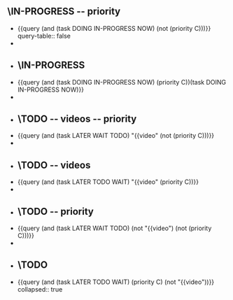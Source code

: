 ## \IN-PROGRESS -- priority
- {{query (and (task DOING IN-PROGRESS NOW) (not (priority C)))}}
  query-table:: false
-
- ## \IN-PROGRESS
- {{query (and (task DOING IN-PROGRESS NOW) (priority C))(task DOING IN-PROGRESS NOW)}}
-
- ## \TODO -- videos -- priority
- {{query (and (task LATER WAIT TODO) "{{video" (not (priority C)))}}
-
- ## \TODO -- videos
- {{query (and (task LATER TODO WAIT) "{{video" (priority C))}}
-
- ## \TODO -- priority
- {{query (and (task LATER WAIT TODO) (not "{{video") (not (priority C)))}}
-
- ## \TODO
- {{query (and (task LATER TODO WAIT) (priority C) (not "{{video"))}}
  collapsed:: true